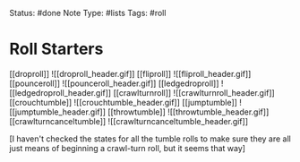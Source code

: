Status: #done
Note Type: #lists
Tags: #roll 

# Roll Starters
[[droproll]]
![[droproll_header.gif]]
[[fliproll]]
![[fliproll_header.gif]]
[[pounceroll]]
![[pounceroll_header.gif]]
[[ledgedroproll]]
![[ledgedroproll_header.gif]]
[[crawlturnroll]]
![[crawlturnroll_header.gif]]
[[crouchtumble]]
![[crouchtumble_header.gif]]
[[jumptumble]]
![[jumptumble_header.gif]]
[[throwtumble]]
![[throwtumble_header.gif]]
[[crawlturncanceltumble]]
![[crawlturncanceltumble_header.gif]]

\[I haven't checked the states for all the tumble rolls to make sure they are all just means of beginning a crawl-turn roll, but it seems that way]
